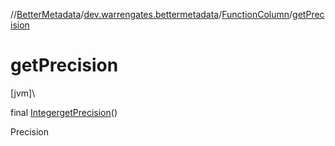 //[BetterMetadata](../../../index.md)/[dev.warrengates.bettermetadata](../index.md)/[FunctionColumn](index.md)/[getPrecision](get-precision.md)

# getPrecision

[jvm]\

final [Integer](https://docs.oracle.com/javase/8/docs/api/java/lang/Integer.html)[getPrecision](get-precision.md)()

Precision
